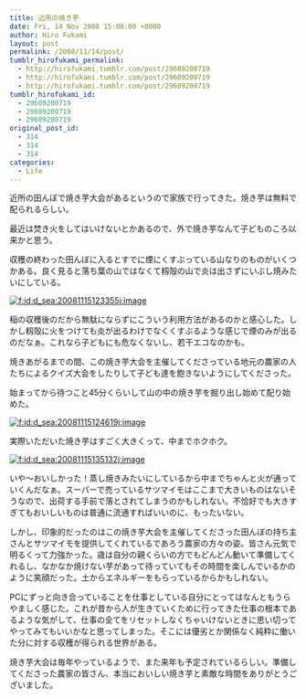 ```yaml
---
title: 近所の焼き芋
date: Fri, 14 Nov 2008 15:00:00 +0000
author: Hiro Fukami
layout: post
permalink: /2008/11/14/post/
tumblr_hirofukami_permalink:
  - http://hirofukami.tumblr.com/post/29609200719
  - http://hirofukami.tumblr.com/post/29609200719
  - http://hirofukami.tumblr.com/post/29609200719
tumblr_hirofukami_id:
  - 29609200719
  - 29609200719
  - 29609200719
original_post_id:
  - 314
  - 314
  - 314
categories:
  - Life
---
```

<div class="section">
  <p>
    近所の田んぼで焼き芋大会があるというので家族で行ってきた。焼き芋は無料で配られるらしい。
  </p>
  
  <p>
    最近は焚き火をしてはいけないとかあるので、外で焼き芋なんて子どものころ以来かと思う。
  </p>
  
  <p>
    収穫の終わった田んぼに入るとすでに煙にくすぶっている山なりのものがいくつかある。良く見ると落ち葉の山ではなくて籾殻の山で炎は出さずにいぶし焼みたいにしている。
  </p>
  
  <p>
    <a href="http://f.hatena.ne.jp/d_sea/20081115123355" class="hatena-fotolife" target="_blank"><img src="http://cdn-ak.f.st-hatena.com/images/fotolife/d/d_sea/20081115/20081115123355.jpg?w=830" alt="f:id:d_sea:20081115123355j:image" title="f:id:d_sea:20081115123355j:image" class="hatena-fotolife" data-recalc-dims="1" /></a>
  </p>
  
  <p>
    稲の収穫後のだから無駄にならずにこういう利用方法があるのかと感心した。しかし籾殻に火をつけても炎が出るわけでなくくすぶるような感じで煙のみが出るのだなぁ。これなら子どもにも危なくないし、若干エコなのかも。
  </p>
  
  <p>
    焼きあがるまでの間、この焼き芋大会を主催してくださっている地元の農家の人たちによるクイズ大会をしたりして子ども達を飽きないようにしてくださった。
  </p>
  
  <p>
    始まってから待つこと45分くらいして山の中の焼き芋を掘り出し始めて配り始めた。
  </p>
  
  <p>
    <a href="http://f.hatena.ne.jp/d_sea/20081115124619" class="hatena-fotolife" target="_blank"><img src="http://cdn-ak.f.st-hatena.com/images/fotolife/d/d_sea/20081115/20081115124619.jpg?w=830" alt="f:id:d_sea:20081115124619j:image" title="f:id:d_sea:20081115124619j:image" class="hatena-fotolife" data-recalc-dims="1" /></a>
  </p>
  
  <p>
    実際いただいた焼き芋はすごく大きくって、中までホクホク。
  </p>
  
  <p>
    <a href="http://f.hatena.ne.jp/d_sea/20081115135132" class="hatena-fotolife" target="_blank"><img src="http://cdn-ak.f.st-hatena.com/images/fotolife/d/d_sea/20081115/20081115135132.jpg?w=830" alt="f:id:d_sea:20081115135132j:image" title="f:id:d_sea:20081115135132j:image" class="hatena-fotolife" data-recalc-dims="1" /></a>
  </p>
  
  <p>
    いや～おいしかった！蒸し焼きみたいにしているから中までちゃんと火が通っていくんだなぁ。スーパーで売っているサツマイモはここまで大きいものはないそうなので、出荷する手前で落とされてしまうのかもしれない。不恰好でも大きすぎてもおいしいものは普通に流通すればいいのに、もったいない。
  </p>
  
  <p>
    しかし、印象的だったのはこの焼き芋大会を主催してくださった田んぼの持ち主さんとサツマイモを提供してくれているであろう農家の方々の姿。皆さん元気で明るくって力強かった。歳は自分の親くらいの方でもどんどん動いて準備してくれるし、なかなか焼けない芋があって待っていてもその時間を楽しんでいるかのように笑顔だった。土からエネルギーをもらっているからかもしれない。
  </p>
  
  <p>
    PCにずっと向き合っていることを仕事としている自分にとってはなんともうらやましく感じた。これが昔から人が生きていくために行ってきた仕事の根本であるような気がして、仕事の全てをリセットしなくちゃいけないときに思い切ってやってみてもいいかなと思ってしまった。そこには優劣とか関係なく純粋に働いた分に対する収穫が得られる世界がある。
  </p>
  
  <p>
    焼き芋大会は毎年やっているようで、また来年も予定されているらしい。準備してくださった農家の皆さん、本当においしい焼き芋と素敵な時間をありがとうございました。
  </p>
</div>